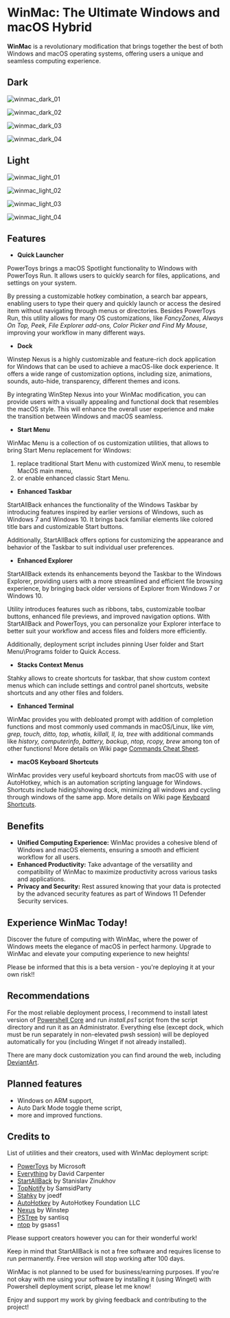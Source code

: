 # WinMac: The Ultimate Windows and macOS Hybrid

**WinMac** is a revolutionary modification that brings together the best of both Windows and macOS operating systems, offering users a unique and seamless computing experience.

## Dark

![winmac_dark_01](https://raw.githubusercontent.com/Asteski/WinMac/main/img/winmac_dark_01.png)

![winmac_dark_02](https://raw.githubusercontent.com/Asteski/WinMac/main/img/winmac_dark_02.png)

![winmac_dark_03](https://raw.githubusercontent.com/Asteski/WinMac/main/img/winmac_dark_03.png)

![winmac_dark_04](https://raw.githubusercontent.com/Asteski/WinMac/main/img/winmac_dark_04.png)

## Light

![winmac_light_01](https://raw.githubusercontent.com/Asteski/WinMac/main/img/winmac_light_01.jpg)

![winmac_light_02](https://raw.githubusercontent.com/Asteski/WinMac/main/img/winmac_light_02.jpg)

![winmac_light_03](https://raw.githubusercontent.com/Asteski/WinMac/main/img/winmac_light_03.png)

![winmac_light_04](https://raw.githubusercontent.com/Asteski/WinMac/main/img/winmac_light_04.png)


## Features

- **Quick Launcher**

PowerToys brings a macOS Spotlight functionality to Windows with PowerToys Run. It allows users to quickly search for files, applications, and settings on your system. 

By pressing a customizable hotkey combination, a search bar appears, enabling users to type their query and quickly launch or access the desired item without navigating through menus or directories. Besides PowerToys Run, this utility allows for many OS customizations, like *FancyZones, Always On Top, Peek, File Explorer add-ons, Color Picker and Find My Mouse*, improving your workflow in many different ways.

- **Dock**

Winstep Nexus is a highly customizable and feature-rich dock application for Windows that can be used to achieve a macOS-like dock experience. It offers a wide range of customization options, including size, animations, sounds, auto-hide, transparency, different themes and icons.

By integrating WinStep Nexus into your WinMac modification, you can provide users with a visually appealing and functional dock that resembles the macOS style. This will enhance the overall user experience and make the transition between Windows and macOS seamless.

- **Start Menu**

WinMac Menu is a collection of os customization utilities, that allows to bring Start Menu replacement for Windows:

1. replace traditional Start Menu with customized WinX menu, to resemble MacOS main menu,
2. or enable enhanced classic Start Menu.

- **Enhanced Taskbar**

StartAllBack enhances the functionality of the Windows Taskbar by introducing features inspired by earlier versions of Windows, such as Windows 7 and Windows 10. It brings back familiar elements like colored title bars and customizable Start buttons. 

Additionally, StartAllBack offers options for customizing the appearance and behavior of the Taskbar to suit individual user preferences.

- **Enhanced Explorer**

StartAllBack extends its enhancements beyond the Taskbar to the Windows Explorer, providing users with a more streamlined and efficient file browsing experience, by bringing back older versions of Explorer from Windows 7 or Windows 10. 

Utility introduces features such as ribbons, tabs, customizable toolbar buttons, enhanced file previews, and improved navigation options. With StartAllBack and PowerToys, you can personalize your Explorer interface to better suit your workflow and access files and folders more efficiently.

Additionally, deployment script includes pinning User folder and Start Menu\Programs folder to Quick Access.

- **Stacks Context Menus**

Stahky allows to create shortcuts for taskbar, that show custom context menus which can include settings and control panel shortcuts, website shortcuts and any other files and folders.

- **Enhanced Terminal**

WinMac provides you with debloated prompt with addition of completion functions and most commonly used commands in macOS/Linux, like *vim, grep, touch, ditto, top, whatis, killall, ll, la, tree* with additional commands like *history, computerinfo, battery, backup, ntop, rcopy, brew* among ton of other functions! More details on Wiki page [Commands Cheat Sheet](https://github.com/Asteski/WinMac/wiki/Commands-Cheat-Sheet).

- **macOS Keyboard Shortcuts**

WinMac provides very useful keyboard shortcuts from macOS with use of AutoHotkey, which is an automation scripting language for Windows. Shortcuts include hiding/showing dock, minimizing all windows and cycling through windows of the same app. More details on Wiki page [Keyboard Shortcuts](https://github.com/Asteski/WinMac/wiki/Commands-cheat-sheet#keyboard-shortcuts).

## Benefits

- **Unified Computing Experience:** WinMac provides a cohesive blend of Windows and macOS elements, ensuring a smooth and efficient workflow for all users.
- **Enhanced Productivity:** Take advantage of the versatility and compatibility of WinMac to maximize productivity across various tasks and applications.
- **Privacy and Security:** Rest assured knowing that your data is protected by the advanced security features as part of Windows 11 Defender Security services.

## Experience WinMac Today!

Discover the future of computing with WinMac, where the power of Windows meets the elegance of macOS in perfect harmony. Upgrade to WinMac and elevate your computing experience to new heights!

Please be informed that this is a beta version - you're deploying it at your own risk!!

## Recommendations

For the most reliable deployment process, I recommend to install latest version of [Powershell Core](https://github.com/PowerShell/PowerShell) and run *install.ps1* script from the script directory and run it as an Administrator. Everything else (except dock, which must be run separately in non-elevated pwsh session) will be deployed automatically for you (including Winget if not already installed).

There are many dock customization you can find around the web, including [DeviantArt](https://www.deviantart.com/search?q=winstep+dock+windows).

## Planned features

- Windows on ARM support,
- Auto Dark Mode toggle theme script,
- more and improved functions.

## Credits to

List of utilities and their creators, used with WinMac deployment script:

- [PowerToys](https://learn.microsoft.com/en-us/windows/powertoys/) by Microsoft
- [Everything](https://www.voidtools.com/) by David Carpenter
- [StartAllBack](https://www.startallback.com/) by Stanislav Zinukhov
- [TopNotify](https://github.com/SamsidParty/TopNotify) by SamsidParty
- [Stahky](https://github.com/joedf/stahky) by joedf
- [AutoHotkey](https://www.autohotkey.com/) by AutoHotkey Foundation LLC
- [Nexus](https://www.winstep.net/nexus.asp) by Winstep
- [PSTree](https://github.com/santisq/PSTree) by santisq
- [ntop](https://github.com/gsass1/NTop) by gsass1

Please support creators however you can for their wonderful work!

Keep in mind that StartAllBack is not a free software and requires license to run permanently. Free version will stop working after 100 days.

WinMac is not planned to be used for business/earning purposes. If you're not okay with me using your software by installing it (using Winget) with Powershell deployment script, please let me know!

Enjoy and support my work by giving feedback and contributing to the project!
